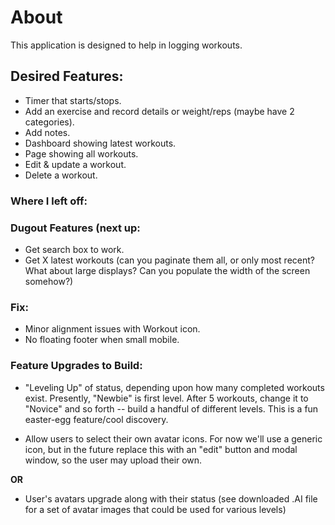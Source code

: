 # About

This application is designed to help in logging workouts.

## Desired Features:
- Timer that starts/stops.
- Add an exercise and record details or weight/reps (maybe have 2 categories).
- Add notes.
- Dashboard showing latest workouts.
- Page showing all workouts.
- Edit & update a workout.
- Delete a workout.

### Where I left off:


### Dugout Features (next up:
- Get search box to work.
- Get X latest workouts (can you paginate them all, or only most recent? What about large displays? Can you populate the width of the screen somehow?)

### Fix:
- Minor alignment issues with Workout icon.
- No floating footer when small mobile.

### Feature Upgrades to Build:
- "Leveling Up" of status, depending upon how many completed workouts exist. Presently, "Newbie" is first level. After 5 workouts, change it to "Novice" and so forth -- build a handful of different levels. This is a fun easter-egg feature/cool discovery.

- Allow users to select their own avatar icons. For now we'll use a generic icon, but in the future replace this with an "edit" button and modal window, so the user may upload their own.

**OR**

- User's avatars upgrade along with their status (see downloaded .AI file for a set of avatar images that could be used for various levels)
